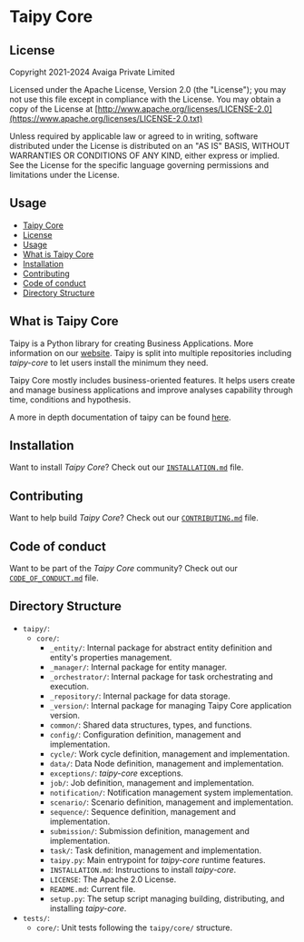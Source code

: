 # Taipy Core

## License

Copyright 2021-2024 Avaiga Private Limited

Licensed under the Apache License, Version 2.0 (the "License"); you may not use this file
except in compliance with the License. You may obtain a copy of the License at
[http://www.apache.org/licenses/LICENSE-2.0](https://www.apache.org/licenses/LICENSE-2.0.txt)

Unless required by applicable law or agreed to in writing, software distributed under the
License is distributed on an "AS IS" BASIS, WITHOUT WARRANTIES OR CONDITIONS OF ANY KIND,
either express or implied. See the License for the specific language governing permissions
and limitations under the License.

## Usage

- [Taipy Core](#taipy-core)
- [License](#license)
- [Usage](#usage)
- [What is Taipy Core](#what-is-taipy-core)
- [Installation](#installation)
- [Contributing](#contributing)
- [Code of conduct](#code-of-conduct)
- [Directory Structure](#directory-structure)

## What is Taipy Core

Taipy is a Python library for creating Business Applications. More information on our
[website](https://www.taipy.io). Taipy is split into multiple repositories including
*taipy-core* to let users install the minimum they need.

Taipy Core mostly includes business-oriented
features. It helps users create and manage business applications and improve analyses
capability through time, conditions and hypothesis.

A more in depth documentation of taipy can be found [here](https://docs.taipy.io).

## Installation

Want to install *Taipy Core*? Check out our [`INSTALLATION.md`](INSTALLATION.md) file.

## Contributing

Want to help build *Taipy Core*? Check out our [`CONTRIBUTING.md`](../../CONTRIBUTING.md) file.

## Code of conduct

Want to be part of the *Taipy Core* community? Check out our
[`CODE_OF_CONDUCT.md`](../../CODE_OF_CONDUCT.md) file.

## Directory Structure

- `taipy/`:
  - `core/`:
    - `_entity/`: Internal package for abstract entity definition and entity's properties management.
    - `_manager/`: Internal package for entity manager.
    - `_orchestrator/`: Internal package for task orchestrating and execution.
    - `_repository/`: Internal package for data storage.
    - `_version/`: Internal package for managing Taipy Core application version.
    - `common/`: Shared data structures, types, and functions.
    - `config/`: Configuration definition, management and implementation.
    - `cycle/`: Work cycle definition, management and implementation.
    - `data/`: Data Node definition, management and implementation.
    - `exceptions/`: *taipy-core* exceptions.
    - `job/`: Job definition, management and implementation.
    - `notification/`: Notification management system implementation.
    - `scenario/`: Scenario definition, management and implementation.
    - `sequence/`: Sequence definition, management and implementation.
    - `submission/`: Submission definition, management and implementation.
    - `task/`: Task definition, management and implementation.
    - `taipy.py`: Main entrypoint for *taipy-core* runtime features.
    - `INSTALLATION.md`: Instructions to install *taipy-core*.
    - `LICENSE`: The Apache 2.0 License.
    - `README.md`: Current file.
    - `setup.py`: The setup script managing building, distributing, and installing *taipy-core*.
- `tests/`:
  - `core/`: Unit tests following the `taipy/core/` structure.
